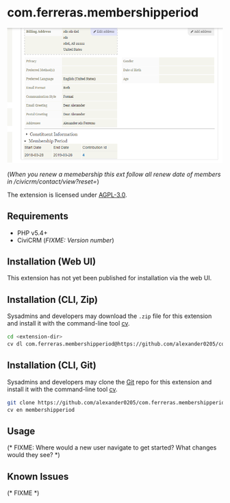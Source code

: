 # com.ferreras.membershipperiod

![Screenshot](screenshott.png)

(*When you renew a memebership this ext follow all renew date of members  in /civicrm/contact/view?reset=*)

The extension is licensed under [AGPL-3.0](LICENSE.txt).

## Requirements

* PHP v5.4+
* CiviCRM (*FIXME: Version number*)

## Installation (Web UI)

This extension has not yet been published for installation via the web UI.

## Installation (CLI, Zip)

Sysadmins and developers may download the `.zip` file for this extension and
install it with the command-line tool [cv](https://github.com/civicrm/cv).

```bash
cd <extension-dir>
cv dl com.ferreras.membershipperiod@https://github.com/alexander0205/com.ferreras.membershipperiod/archive/master.zip
```

## Installation (CLI, Git)

Sysadmins and developers may clone the [Git](https://en.wikipedia.org/wiki/Git) repo for this extension and
install it with the command-line tool [cv](https://github.com/civicrm/cv).

```bash
git clone https://github.com/alexander0205/com.ferreras.membershipperiod.git
cv en membershipperiod
```

## Usage

(* FIXME: Where would a new user navigate to get started? What changes would they see? *)

## Known Issues

(* FIXME *)
